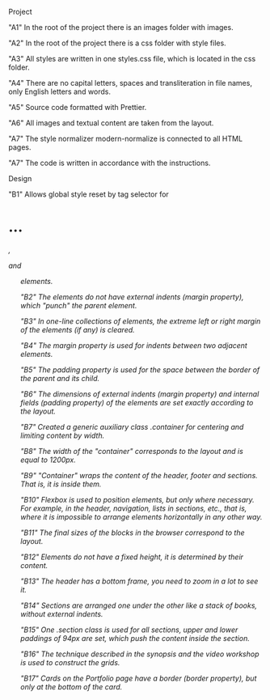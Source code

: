 Project

"A1" In the root of the project there is an images folder with images.

"A2" In the root of the project there is a css folder with style files.

"A3" All styles are written in one styles.css file, which is located in the css folder.

"A4" There are no capital letters, spaces and transliteration in file names, only English letters and words.

"A5" Source code formatted with Prettier.

"A6" All images and textual content are taken from the layout.

"A7" The style normalizer modern-normalize is connected to all HTML pages.

"A7" The code is written in accordance with the instructions.

Design

"B1" Allows global style reset by tag selector for <h1>...<h6>, <p> and <ul> elements.

"B2" The elements do not have external indents (margin property), which "punch" the parent element.

"B3" In one-line collections of elements, the extreme left or right margin of the elements (if any) is cleared.

"B4" The margin property is used for indents between two adjacent elements.

"B5" The padding property is used for the space between the border of the parent and its child.

"B6" The dimensions of external indents (margin property) and internal fields (padding property) of the elements are set exactly according to the layout.

"B7" Created a generic auxiliary class .container for centering and limiting content by width.

"B8" The width of the "container" corresponds to the layout and is equal to 1200px.

"B9" "Container" wraps the content of the header, footer and sections. That is, it is inside them.

"B10" Flexbox is used to position elements, but only where necessary. For example, in the header, navigation, lists in sections, etc., that is, where it is impossible to arrange elements horizontally in any other way.

"B11" The final sizes of the blocks in the browser correspond to the layout.

"B12" Elements do not have a fixed height, it is determined by their content.

"B13" The header has a bottom frame, you need to zoom in a lot to see it.

"B14" Sections are arranged one under the other like a stack of books, without external indents.

"B15" One .section class is used for all sections, upper and lower paddings of 94px are set, which push the content inside the section.

"B16" The technique described in the synopsis and the video workshop is used to construct the grids.

"B17" Cards on the Portfolio page have a border (border property), but only at the bottom of the card.

